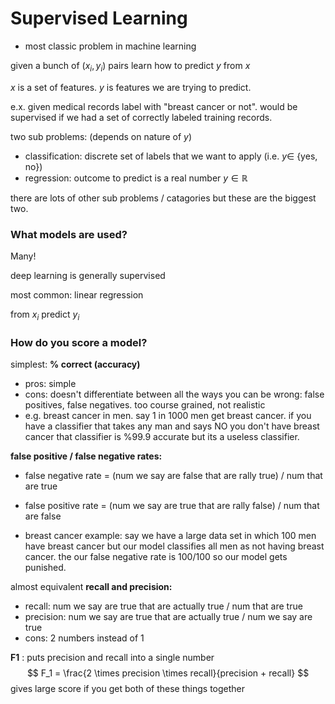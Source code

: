 # Supervised Learning

- most classic problem in machine learning

given a bunch of $(x_i, y_i)$ pairs learn how to predict $y$  from $x$

$x$ is a set of features. $y$ is features we are trying to predict.

e.x. given medical records label with "breast cancer or not". would be supervised if we had a set of correctly labeled training records.

two sub problems: (depends on nature of $y$)

- classification: discrete set of labels that we want to apply (i.e. $y\in$ {yes, no})
- regression: outcome to predict is a real number $y\in\mathbb{R}$

there are lots of other sub problems / catagories but these are the biggest two.

### What models are used?

Many!

deep learning is generally supervised

most common: linear regression

from $x_i$ predict $y_i$ 

### How do you score a model?

simplest: **% correct (accuracy)**

- pros: simple
- cons: doesn't differentiate between all the ways you can be wrong: false positives, false negatives. too course grained, not realistic
- e.g. breast cancer in men. say 1 in 1000 men get breast cancer. if you have a classifier that takes any man and says NO you don't have breast cancer that classifier is %99.9 accurate but its a useless classifier.

**false positive / false negative rates:**

- false negative rate = (num we say are false that are rally true) / num that are true
- false positive rate = (num we say are true that are rally false) / num that are false

- breast cancer example: say we have a large data set in which 100 men have breast cancer but our model classifies all men as not having breast cancer. the our false negative rate is 100/100 so our model gets punished.

almost equivalent **recall and precision:**

- recall: num we say are true that are actually true / num that are true
- precision: num we say are true that are actually true / num we say are true 
- cons: 2 numbers instead of 1

**F1** : puts precision and recall into a single number
$$
F_1 = \frac{2 \times precision \times recall}{precision + recall}
$$
gives large score if you get both of these things together


